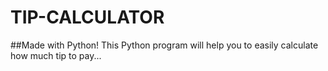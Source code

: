 # TIP-CALCULATOR
##Made with Python!
This Python program will help you to easily calculate how much tip to pay...
